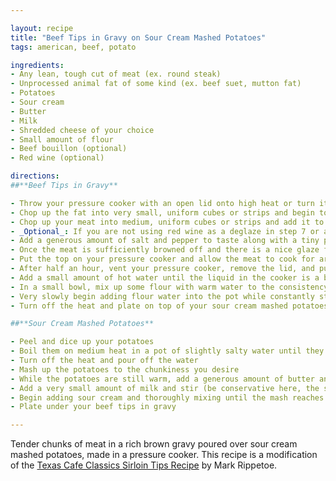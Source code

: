 ```yaml
---

layout: recipe
title: "Beef Tips in Gravy on Sour Cream Mashed Potatoes"
tags: american, beef, potato

ingredients:
- Any lean, tough cut of meat (ex. round steak)
- Unprocessed animal fat of some kind (ex. beef suet, mutton fat)
- Potatoes
- Sour cream
- Butter
- Milk
- Shredded cheese of your choice
- Small amount of flour
- Beef bouillon (optional)
- Red wine (optional)

directions:
##**Beef Tips in Gravy**

- Throw your pressure cooker with an open lid onto high heat or turn it onto saute mode if it's electric
- Chop up the fat into very small, uniform cubes or strips and begin to saute it in the pressure cooker
- Chop up your meat into medium, uniform cubes or strips and add it to the fat
- _Optional_: If you are not using red wine as a deglaze in step 7 or are not cooking a large amount (~2+ pounds/~1+ kg) of meat, you may want to add a teaspoon or so of beef bouillon into the pressure cooker to intensify the beef flavor of the gravy
- Add a generous amount of salt and pepper to taste along with a tiny pinch of garlic powder and stir (be very conservative with the garlic powder)
- Once the meat is sufficiently browned off and there is a nice glaze forming on the bottom of the cooker, deglaze the cooker using hot water or red wine (optional) for more flavor.
- Put the top on your pressure cooker and allow the meat to cook for around 30 minutes on low heat while you prepare your mashed potatoes
- After half an hour, vent your pressure cooker, remove the lid, and put the cooker back on low heat
- Add a small amount of hot water until the liquid in the cooker is a bit more than the amount of gravy you want, then allow it to come to a boil
- In a small bowl, mix up some flour with warm water to the consistency of a very runny batter
- Very slowly begin adding flour water into the pot while constantly stirring until the gravy thickens and reaches the consistency you desire (it's very easy to overthicken the gravy here, don't overdo it!)
- Turn off the heat and plate on top of your sour cream mashed potatoes, shown below

##**Sour Cream Mashed Potatoes**

- Peel and dice up your potatoes
- Boil them on medium heat in a pot of slightly salty water until they begin to fall apart when poked with a fork
- Turn off the heat and pour off the water
- Mash up the potatoes to the chunkiness you desire
- While the potatoes are still warm, add a generous amount of butter and shredded cheese and stir
- Add a very small amount of milk and stir (be conservative here, the sour cream will provide most of the softness of the mash)
- Begin adding sour cream and thoroughly mixing until the mash reaches your desired consistency
- Plate under your beef tips in gravy

---
```


Tender chunks of meat in a rich brown gravy poured over sour cream mashed potatoes, made in a pressure cooker. This recipe is a modification of the [Texas Cafe Classics Sirloin Tips Recipe](https://youtu.be/91gAm1hBaT4) by Mark Rippetoe.

